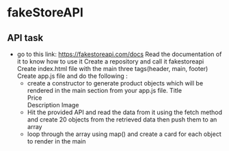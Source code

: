 # fakeStoreAPI

## API task

- go to this link: https://fakestoreapi.com/docs 
Read the documentation of it to know how to use it 
Create a repository and call it fakestoreapi
Create index.html file with the main three tags(header, main, footer)
Create app.js file and do the following :
   - create a constructor to generate product objects which will be rendered in the main section from your app.js file.
Title  
Price                    
Description
Image  
   - Hit the provided API and read the data from it using the fetch method and create 20 objects from the retrieved data then push them to an array 
   - loop through the array using map() and create a card for each object to render in the main 
